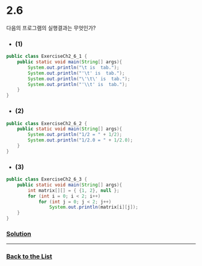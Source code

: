 # 2.6

다음의 프로그램의 실행결과는 무엇인가?

* ### (1)

```java
public class ExerciseCh2_6_1 {
    public static void main(String[] args){
        System.out.println("\t is  tab.");
        System.out.println("'\t' is  tab.");
        System.out.println("\'\t\' is  tab.");
        System.out.println("'\\t' is  tab.");
    }
}
```

* ### (2)

```java
public class ExerciseCh2_6_2 {
    public static void main(String[] args){
        System.out.println("1/2 = " + 1/2);
        System.out.println("1/2.0 = " + 1/2.0);
    }
}
```

* ### (3)

```java
public class ExerciseCh2_6_3 {
    public static void main(String[] args){
        int matrix[][] = { {1, 2}, null };
        for (int i = 0; i < 2; i++)
            for (int j = 0; j < 2; j++)
                System.out.println(matrix[i][j]);
    }
}
```

### [**Solution**](../Solutions/2.6.md)

___

### [**Back to the List**](../#list-of-problems)